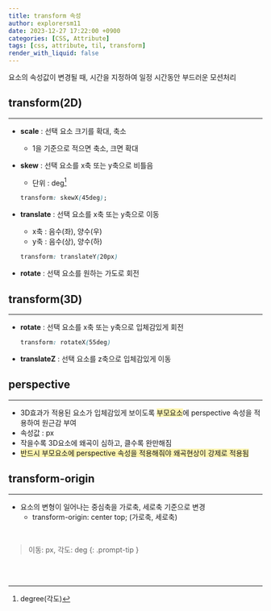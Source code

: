 ```yaml
---
title: transform 속성
author: explorersm11
date: 2023-12-27 17:22:00 +0900
categories: [CSS, Attribute]
tags: [css, attribute, til, transform]
render_with_liquid: false
---
```


요소의 속성값이 변경될 때, 시간을 지정하여 일정 시간동안 부드러운 모션처리  

## transform(2D)
---
- **scale** : 선택 요소 크기를 확대, 축소    
  * 1을 기준으로 적으면 축소, 크면 확대
    
- **skew** : 선택 요소를 x축 또는 y축으로 비틀음
  * 단위 : deg[^degree]
  ```css
  transform: skewX(45deg);
  ```

- **translate** : 선택 요소를 x축 또는 y축으로 이동
  * x축 : 음수(좌), 양수(우)
  * y축 : 음수(상), 양수(하)
  ```css
  transform: translateY(20px)
  ```

- **rotate** : 선택 요소를 원하는 가도로 회전


## transform(3D)
---
- **rotate** : 선택 요소를 x축 또는 y축으로 입체감있게 회전
  ```css
  transform: rotateX(55deg)
  ```
- **translateZ** : 선택 요소를 z축으로 입체감있게 이동

## perspective
---
- 3D효과가 적용된 요소가 입체감있게 보이도록 <span style="background-color: #fff5b1">부모요소</span>에 perspective 속성을 적용하여 원근감 부여
- 속성값 : px
- 작을수록 3D요소에 왜곡이 심하고, 클수록 완만해짐
- <span style="background-color: #fff5b1">반드시 부모요소에 perspective 속성을 적용해줘야 왜곡현상이 강제로 적용됨</span>

## transform-origin
---
- 요소의 변형이 일어나는 중심축을 가로축, 세로축 기준으로 변경
  + transform-origin: center top; (가로축, 세로축)

<br>

> 이동: px, 각도: deg
{: .prompt-tip }

<br>
<br>

[^degree]: degree(각도)